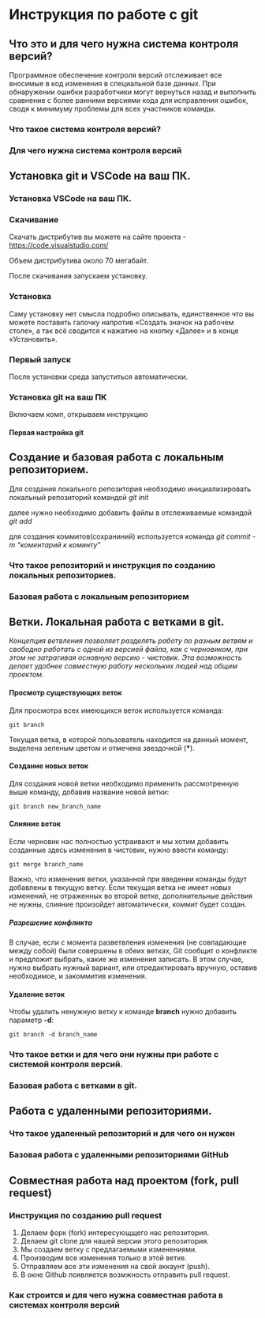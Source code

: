 
# Инструкция по работе с git

## Что это и для чего нужна система контроля версий?

Программное обеспечение контроля версий отслеживает все вносимые в код изменения в специальной базе данных. При обнаружении ошибки разработчики могут вернуться назад и выполнить сравнение с более ранними версиями кода для исправления ошибок, сводя к минимуму проблемы для всех участников команды.

### Что такое система контроля версий?

### Для чего нужна система контроля версий

## Установка git и VSCode на ваш ПК.

### Установка VSCode на ваш ПК.

### Скачивание

Скачать дистрибутив вы можете на сайте проекта - https://code.visualstudio.com/

Объем дистрибутива около 70 мегабайт.

После скачивания запускаем установку.

### Установка

Саму установку нет смысла подробно описывать, единственное что вы можете поставить галочку напротив «Создать значок на рабочем столе», а так всё сводится к нажатию на кнопку «Далее» и в конце «Установить».

### Первый запуск

После установки среда запуститься автоматически.

### Установка git на ваш ПК
Включаем комп, открываем инструкцию
#### Первая настройка git

## Создание и базовая работа с локальным репозиторием.

Для создания локального репозитория необходимо инициализировать локальный репозиторий командой *git init*

далее нужно необходимо добавить файлы в отслеживаемые командой *git add*

для создания коммитов(сохраниний) используется команда *git commit -m "коментарий к коминту"*

### Что такое репозиторий и инструкция по созданию локальных репозиториев.

### Базовая работа с локальным репозиторием

## Ветки. Локальная работа с ветками в git.

*Концепция ветвления позволяет разделять работу по разным ветвям и свободно работать с одной из версией файла, как с черновиком, при этом не затрагивая основную версию - чистовик. Эта возможность делает удобнее совместную работу нескольких людей над общим проектом.*

#### Просмотр существующих веток

Для просмотра всех имеющихся веток используется команда:

    git branch

Текущая ветка, в которой пользователь находится на данный момент, выделена зеленым цветом и отмечена звездочкой (__*__).

#### Создание новых веток

Для создания новой ветки необходимо применить рассмотренную выше команду, добавив название новой ветки:

    git branch new_branch_name


#### Слияние веток

Если черновик нас полностью устраивают и мы хотим добавить созданные здесь изменения в чистовик, нужно ввести команду:

    git merge branch_name

Важно, что изменения ветки, указанной при введении команды будут добавлены в текущую ветку. Если текущая ветка не имеет новых изменений, не отраженных во второй ветке, дополнительные действия не нужны, слияние произойдет автоматически, коммит будет создан.

##### Разрешение конфликта

В случае, если с момента разветвления изменения (не совпадающие между собой) были совершены в обеих ветках, Git сообщит о конфликте и предложит выбрать, какие же изменения записать. 
В этом случае, нужно выбрать нужный вариант, или отредактировать вручную, оставив необходимое, и закоммитив изменения.

#### Удаление веток

Чтобы удалить ненужную ветку к команде **branch** нужно добавить параметр **-d**:

    git branch -d branch_name

### Что такое ветки и для чего они нужны при работе с системой контроля версий.

### Базовая работа с ветками в git.

## Работа с удаленными репозиториями.

### Что такое удаленный репозиторий и для чего он нужен

### Базовая работа с удаленными репозиториями GitHub

## Совместная работа над проектом (fork, pull request)

### Инструкция по созданию pull request

1. Делаем форк (fork) интересующщего нас репозитория.
2. Делаем git clone для нашей версии этого репозитория.
3. Мы создаем ветку с предлагаемыми изменениями.
4. Производим все изменения только в этой ветке.
5. Отправляем все эти изменения на свой аккаунт (push).
6. В окне Github появляется возмжность отправить pull request.

### Как строится и для чего нужна совместная работа в системах контроля версий


